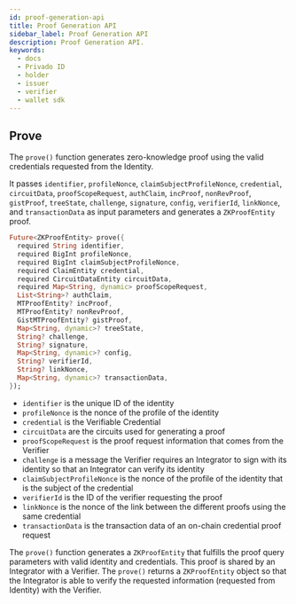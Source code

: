```yaml
---
id: proof-generation-api
title: Proof Generation API
sidebar_label: Proof Generation API
description: Proof Generation API.
keywords:
  - docs
  - Privado ID
  - holder
  - issuer
  - verifier
  - wallet sdk
---
```


## Prove

The `prove()` function generates zero-knowledge proof using the valid credentials requested from the
Identity.

It
passes `identifier`, `profileNonce`, `claimSubjectProfileNonce`, `credential`, `circuitData`, `proofScopeRequest`, `authClaim`, `incProof`, `nonRevProof`, `gistProof`, `treeState`, `challenge`, `signature`, `config`, `verifierId`, `linkNonce`,
and `transactionData` as input parameters and generates a `ZKProofEntity` proof.

```dart
Future<ZKProofEntity> prove({
  required String identifier,
  required BigInt profileNonce,
  required BigInt claimSubjectProfileNonce,
  required ClaimEntity credential,
  required CircuitDataEntity circuitData,
  required Map<String, dynamic> proofScopeRequest,
  List<String>? authClaim,
  MTProofEntity? incProof,
  MTProofEntity? nonRevProof,
  GistMTProofEntity? gistProof,
  Map<String, dynamic>? treeState,
  String? challenge,
  String? signature,
  Map<String, dynamic>? config,
  String? verifierId,
  String? linkNonce,
  Map<String, dynamic>? transactionData,
});
```

- `identifier` is the unique ID of the identity
- `profileNonce` is the nonce of the profile of the identity
- `credential` is the Verifiable Credential
- `circuitData` are the circuits used for generating a proof
- `proofScopeRequest` is the proof request information that comes from the Verifier
- `challenge` is a message the Verifier requires an Integrator to sign with its identity so that an
  Integrator can verify its identity
- `claimSubjectProfileNonce` is the nonce of the profile of the identity that is the subject of the
  credential
- `verifierId` is the ID of the verifier requesting the proof
- `linkNonce` is the nonce of the link between the different proofs using the same credential
- `transactionData` is the transaction data of an on-chain credential proof request

The `prove()` function generates a `ZKProofEntity` that fulfills the proof query parameters with
valid identity and credentials. This proof is shared by an Integrator with a Verifier. The `prove()`
returns a `ZKProofEntity` object so that the Integrator is able to verify the requested
information (requested from Identity) with the Verifier.
